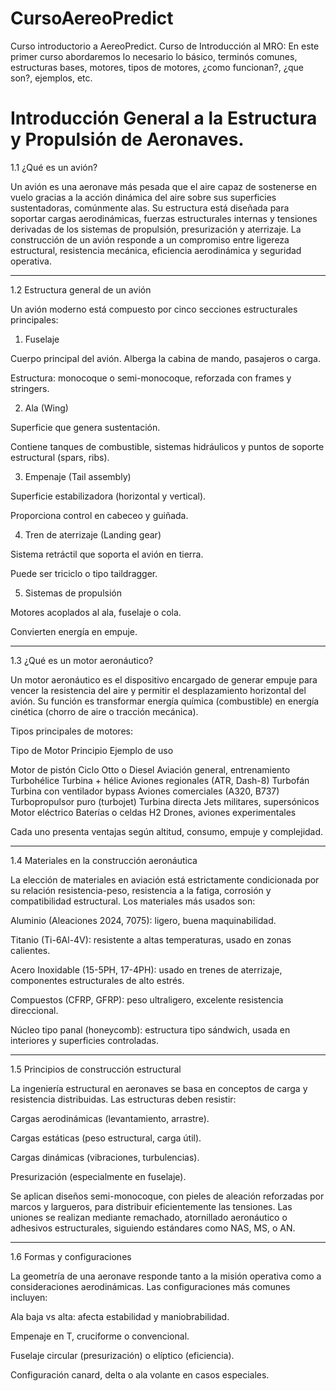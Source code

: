 # CursoAereoPredict
Curso introductorio a AereoPredict.
    Curso de Introducción al MRO: 
            En este primer curso abordaremos lo necesario lo básico, terminós comunes, estructuras bases, motores, tipos de motores, ¿como funcionan?, ¿que son?, ejemplos, etc.
        




# Introducción General a la Estructura y Propulsión de Aeronaves.

1.1 ¿Qué es un avión?

Un avión es una aeronave más pesada que el aire capaz de sostenerse en vuelo gracias a la acción dinámica del aire sobre sus superficies sustentadoras, comúnmente alas. Su estructura está diseñada para soportar cargas aerodinámicas, fuerzas estructurales internas y tensiones derivadas de los sistemas de propulsión, presurización y aterrizaje. La construcción de un avión responde a un compromiso entre ligereza estructural, resistencia mecánica, eficiencia aerodinámica y seguridad operativa.


---

1.2 Estructura general de un avión

Un avión moderno está compuesto por cinco secciones estructurales principales:

1. Fuselaje

Cuerpo principal del avión. Alberga la cabina de mando, pasajeros o carga.

Estructura: monocoque o semi-monocoque, reforzada con frames y stringers.



2. Ala (Wing)

Superficie que genera sustentación.

Contiene tanques de combustible, sistemas hidráulicos y puntos de soporte estructural (spars, ribs).



3. Empenaje (Tail assembly)

Superficie estabilizadora (horizontal y vertical).

Proporciona control en cabeceo y guiñada.



4. Tren de aterrizaje (Landing gear)

Sistema retráctil que soporta el avión en tierra.

Puede ser triciclo o tipo taildragger.



5. Sistemas de propulsión

Motores acoplados al ala, fuselaje o cola.

Convierten energía en empuje.





---

1.3 ¿Qué es un motor aeronáutico?

Un motor aeronáutico es el dispositivo encargado de generar empuje para vencer la resistencia del aire y permitir el desplazamiento horizontal del avión. Su función es transformar energía química (combustible) en energía cinética (chorro de aire o tracción mecánica).

Tipos principales de motores:

Tipo de Motor	Principio	Ejemplo de uso

Motor de pistón	Ciclo Otto o Diesel	Aviación general, entrenamiento
Turbohélice	Turbina + hélice	Aviones regionales (ATR, Dash-8)
Turbofán	Turbina con ventilador bypass	Aviones comerciales (A320, B737)
Turbopropulsor puro (turbojet)	Turbina directa	Jets militares, supersónicos
Motor eléctrico	Baterías o celdas H2	Drones, aviones experimentales


Cada uno presenta ventajas según altitud, consumo, empuje y complejidad.


---

1.4 Materiales en la construcción aeronáutica

La elección de materiales en aviación está estrictamente condicionada por su relación resistencia-peso, resistencia a la fatiga, corrosión y compatibilidad estructural. Los materiales más usados son:

Aluminio (Aleaciones 2024, 7075): ligero, buena maquinabilidad.

Titanio (Ti-6Al-4V): resistente a altas temperaturas, usado en zonas calientes.

Acero Inoxidable (15-5PH, 17-4PH): usado en trenes de aterrizaje, componentes estructurales de alto estrés.

Compuestos (CFRP, GFRP): peso ultraligero, excelente resistencia direccional.

Núcleo tipo panal (honeycomb): estructura tipo sándwich, usada en interiores y superficies controladas.



---

1.5 Principios de construcción estructural

La ingeniería estructural en aeronaves se basa en conceptos de carga y resistencia distribuidas. Las estructuras deben resistir:

Cargas aerodinámicas (levantamiento, arrastre).

Cargas estáticas (peso estructural, carga útil).

Cargas dinámicas (vibraciones, turbulencias).

Presurización (especialmente en fuselaje).


Se aplican diseños semi-monocoque, con pieles de aleación reforzadas por marcos y largueros, para distribuir eficientemente las tensiones. Las uniones se realizan mediante remachado, atornillado aeronáutico o adhesivos estructurales, siguiendo estándares como NAS, MS, o AN.


---

1.6 Formas y configuraciones

La geometría de una aeronave responde tanto a la misión operativa como a consideraciones aerodinámicas. Las configuraciones más comunes incluyen:

Ala baja vs alta: afecta estabilidad y maniobrabilidad.

Empenaje en T, cruciforme o convencional.

Fuselaje circular (presurización) o elíptico (eficiencia).

Configuración canard, delta o ala volante en casos especiales.
